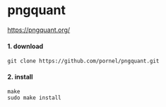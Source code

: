 # pngquant

https://pngquant.org/


#### 1. download 
 `git clone https://github.com/pornel/pngquant.git` 
#### 2. install 
 `make`  
 `sudo make install`  